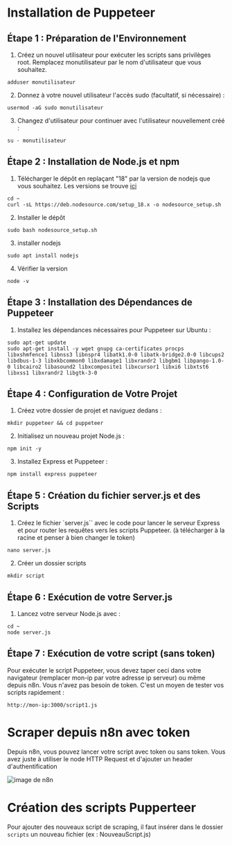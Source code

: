 # Installation de Puppeteer
## Étape 1 : Préparation de l'Environnement
1. Créez un nouvel utilisateur pour exécuter les scripts sans privilèges root. Remplacez monutilisateur par le nom d'utilisateur que vous souhaitez.
```
adduser monutilisateur
```

2. Donnez à votre nouvel utilisateur l'accès sudo (facultatif, si nécessaire) :
```
usermod -aG sudo monutilisateur
```

3. Changez d'utilisateur pour continuer avec l'utilisateur nouvellement créé :
```
su - monutilisateur
```

## Étape 2 : Installation de Node.js et npm
1. Télécharger le dépôt en replaçant "18" par la version de nodejs que vous souhaitez. Les versions se trouve [ici](https://github.com/nodesource/distributions/blob/master/README.md)
```
cd ~
curl -sL https://deb.nodesource.com/setup_18.x -o nodesource_setup.sh
```
2. Installer le dépôt
```
sudo bash nodesource_setup.sh
```
3. installer nodejs
```
sudo apt install nodejs
```
4. Vérifier la version
```
node -v
```
## Étape 3 : Installation des Dépendances de Puppeteer
1. Installez les dépendances nécessaires pour Puppeteer sur Ubuntu :
```
sudo apt-get update
sudo apt-get install -y wget gnupg ca-certificates procps libxshmfence1 libnss3 libnspr4 libatk1.0-0 libatk-bridge2.0-0 libcups2 libdbus-1-3 libxkbcommon0 libxdamage1 libxrandr2 libgbm1 libpango-1.0-0 libcairo2 libasound2 libxcomposite1 libxcursor1 libxi6 libxtst6 libxss1 libxrandr2 libgtk-3-0
```
## Étape 4 : Configuration de Votre Projet
1. Créez votre dossier de projet et naviguez dedans :
```
mkdir puppeteer && cd puppeteer
```
2. Initialisez un nouveau projet Node.js :

```
npm init -y
```
3. Installez Express et Puppeteer :
```
npm install express puppeteer
```

## Étape 5 : Création du fichier server.js et des Scripts
1. Créez le fichier `server.js`` avec le code pour lancer le serveur Express et pour router les requêtes vers les scripts Puppeteer. (à télécharger à la racine et penser à bien changer le token)
```
nano server.js
```
2. Créer un dossier scripts
```
mkdir script
```

## Étape 6 : Exécution de votre Server.js
1. Lancez votre serveur Node.js avec :
```
cd ~
node server.js
```

## Étape 7 : Exécution de votre script (sans token)
Pour exécuter le script Puppeteer, vous devez taper ceci dans votre navigateur (remplacer mon-ip par votre adresse ip serveur) ou même depuis n8n. Vous n'avez pas besoin de token. C'est un moyen de tester vos scripts rapidement :
```
http://mon-ip:3000/script1.js
````
# Scraper depuis n8n avec token
Depuis n8n, vous pouvez lancer votre script avec token ou sans token. Vous avez juste à utiliser le node HTTP Request et d'ajouter un header d'authentification

![image de n8n](https://nocodeskills.fr/wp-content/uploads/2024/03/n8n.png)

# Création des scripts Pupperteer
Pour ajouter des nouveaux script de scraping, il faut insérer dans le dossier `scripts` un nouveau fichier (ex : NouveauScript.js)

